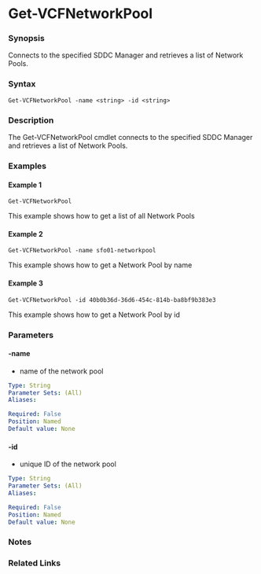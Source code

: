 # Get-VCFNetworkPool

### Synopsis
Connects to the specified SDDC Manager and retrieves a list of Network Pools.

### Syntax
```
Get-VCFNetworkPool -name <string> -id <string>
```

### Description
The Get-VCFNetworkPool cmdlet connects to the specified SDDC Manager and retrieves a list of Network Pools.

### Examples
#### Example 1
```
Get-VCFNetworkPool
```
This example shows how to get a list of all Network Pools

#### Example 2
```
Get-VCFNetworkPool -name sfo01-networkpool
```
This example shows how to get a Network Pool by name

#### Example 3
```
Get-VCFNetworkPool -id 40b0b36d-36d6-454c-814b-ba8bf9b383e3
```
This example shows how to get a Network Pool by id

### Parameters

#### -name
- name of the network pool

```yaml
Type: String
Parameter Sets: (All)
Aliases:

Required: False
Position: Named
Default value: None
```

#### -id
- unique ID of the network pool

```yaml
Type: String
Parameter Sets: (All)
Aliases:

Required: False
Position: Named
Default value: None
```

### Notes

### Related Links
